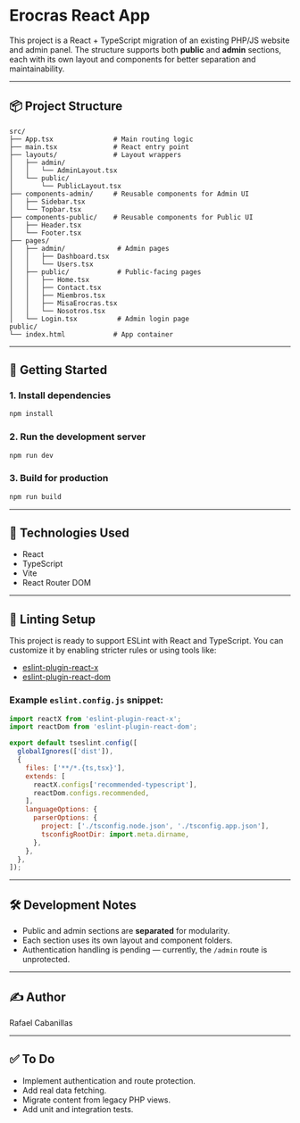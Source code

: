# Erocras React App

This project is a React + TypeScript migration of an existing PHP/JS website and admin panel. The structure supports both **public** and **admin** sections, each with its own layout and components for better separation and maintainability.

---

## 📦 Project Structure

```
src/
├── App.tsx               # Main routing logic
├── main.tsx              # React entry point
├── layouts/              # Layout wrappers
│   ├── admin/
│   │   └── AdminLayout.tsx
│   └── public/
│       └── PublicLayout.tsx
├── components-admin/     # Reusable components for Admin UI
│   ├── Sidebar.tsx
│   └── Topbar.tsx
├── components-public/    # Reusable components for Public UI
│   ├── Header.tsx
│   └── Footer.tsx
├── pages/
│   ├── admin/             # Admin pages
│   │   ├── Dashboard.tsx
│   │   └── Users.tsx
│   ├── public/            # Public-facing pages
│   │   ├── Home.tsx
│   │   ├── Contact.tsx
│   │   ├── Miembros.tsx
│   │   ├── MisaErocras.tsx
│   │   └── Nosotros.tsx
│   └── Login.tsx          # Admin login page
public/
└── index.html            # App container
```

---

## 🚀 Getting Started

### 1. Install dependencies

```bash
npm install
```

### 2. Run the development server

```bash
npm run dev
```

### 3. Build for production

```bash
npm run build
```

---

## 🔧 Technologies Used

- React
- TypeScript
- Vite
- React Router DOM

---

## 🧪 Linting Setup

This project is ready to support ESLint with React and TypeScript.
You can customize it by enabling stricter rules or using tools like:

- [eslint-plugin-react-x](https://github.com/Rel1cx/eslint-react/tree/main/packages/plugins/eslint-plugin-react-x)
- [eslint-plugin-react-dom](https://github.com/Rel1cx/eslint-react/tree/main/packages/plugins/eslint-plugin-react-dom)

### Example `eslint.config.js` snippet:

```js
import reactX from 'eslint-plugin-react-x';
import reactDom from 'eslint-plugin-react-dom';

export default tseslint.config([
  globalIgnores(['dist']),
  {
    files: ['**/*.{ts,tsx}'],
    extends: [
      reactX.configs['recommended-typescript'],
      reactDom.configs.recommended,
    ],
    languageOptions: {
      parserOptions: {
        project: ['./tsconfig.node.json', './tsconfig.app.json'],
        tsconfigRootDir: import.meta.dirname,
      },
    },
  },
]);
```

---

## 🛠 Development Notes

- Public and admin sections are **separated** for modularity.
- Each section uses its own layout and component folders.
- Authentication handling is pending — currently, the `/admin` route is unprotected.

---

## ✍️ Author

Rafael Cabanillas

---

## ✅ To Do

- Implement authentication and route protection.
- Add real data fetching.
- Migrate content from legacy PHP views.
- Add unit and integration tests.
